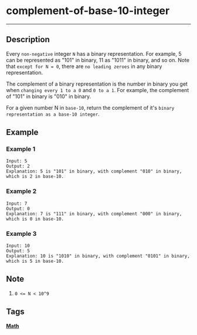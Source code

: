 # complement-of-base-10-integer
-----
## Description
Every `non-negative` integer `N` has a binary representation.  For example, 5 can be represented as "101" in binary, 11 as "1011" in binary, and so on.  Note that `except for N = 0`, there are `no leading zeroes` in any binary representation.

The complement of a binary representation is the number in binary you get when `changing every 1 to a 0` and `0 to a 1`.  For example, the complement of "101" in binary is "010" in binary.

For a given number N in `base-10`, return the complement of it's `binary representation as a base-10 integer`.

## Example
### Example 1
```
Input: 5
Output: 2
Explanation: 5 is "101" in binary, with complement "010" in binary, which is 2 in base-10.
```

### Example 2
```
Input: 7
Output: 0
Explanation: 7 is "111" in binary, with complement "000" in binary, which is 0 in base-10.
```

### Example 3
```
Input: 10
Output: 5
Explanation: 10 is "1010" in binary, with complement "0101" in binary, which is 5 in base-10.
```

## Note
1. `0 <= N < 10^9`

## Tags
**[Math](https://leetcode.com/tag/math)**
